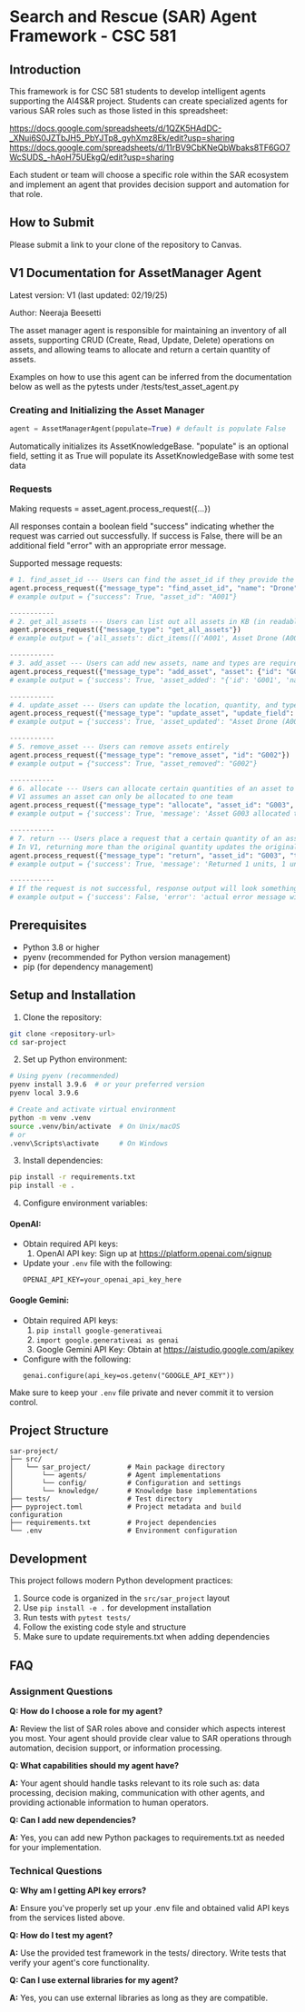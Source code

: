 # Search and Rescue (SAR) Agent Framework - CSC 581

## Introduction

This framework is for CSC 581 students to develop intelligent agents supporting the AI4S&R project. Students can create specialized agents for various SAR roles such as those listed in this spreadsheet:

https://docs.google.com/spreadsheets/d/1QZK5HAdDC-_XNui6S0JZTbJH5_PbYJTp8_gyhXmz8Ek/edit?usp=sharing
https://docs.google.com/spreadsheets/d/11rBV9CbKNeQbWbaks8TF6GO7WcSUDS_-hAoH75UEkgQ/edit?usp=sharing

Each student or team will choose a specific role within the SAR ecosystem and implement an agent that provides decision support and automation for that role.

## How to Submit
Please submit a link to your clone of the repository to Canvas. 


## V1 Documentation for AssetManager Agent
Latest version: V1 (last updated: 02/19/25)

Author: Neeraja Beesetti

The asset manager agent is responsible for maintaining an inventory of all assets, supporting CRUD (Create, Read, Update, Delete) operations on assets, and allowing teams to allocate and return a certain quantity of assets. 

Examples on how to use this agent can be inferred from the documentation below as well as the pytests under /tests/test_asset_agent.py

### Creating and Initializing the Asset Manager
```python
agent = AssetManagerAgent(populate=True) # default is populate False
```
Automatically initializes its AssetKnowledgeBase.
"populate" is an optional field, setting it as True will populate its AssetKnowledgeBase with some test data

### Requests
Making requests = asset_agent.process_request({...})

All responses contain a boolean field "success" indicating whether the request was carried out successfully.
If success is False, there will be an additional field "error" with an appropriate error message. 

Supported message requests:
```python
# 1. find_asset_id --- Users can find the asset_id if they provide the asset name (assumes 1 to 1 relation)
agent.process_request({"message_type": "find_asset_id", "name": "Drone"}) 
# example output = {"success": True, "asset_id": "A001"}

-----------
# 2. get_all_assets --- Users can list out all assets in KB (in readable format)
agent.process_request({"message_type": "get_all_assets"})
# example output = {'all_assets': dict_items([('A001', Asset Drone (A001) of {'Aerial', 'UAV', 'Camera'} at SAR Base ((0, 0)) with 5 total units, 5 available, allocation status: (False, None)), ('A002', Asset Helicopter (A002) of {'Aerial', 'Vehicle'} at SAR Base ((0, 0)) with 1 total units, 1 available, allocation status: (False, None))])}

-----------
# 3. add_asset --- Users can add new assets, name and types are required params, rest are optional
agent.process_request({"message_type": "add_asset", "asset": {"id": "G001", "name": "Flashlight", "types": {"Tool", "Light", "Ground"}, "quantity": 2, "location_name": "SAR Base"} })
# example output = {'success': True, 'asset_added': "{'id': 'G001', 'name': 'Flashlight', 'types': {'Ground', 'Light', 'Tool'}, 'quantity': 2, 'location_name': 'SAR Base'}"}

-----------
# 4. update_asset --- Users can update the location, quantity, and types of existing assets
agent.process_request({"message_type": "update_asset", "update_field": "location", "name": "Drone", "location": "Donner Pass"})
# example output = {'success': True, 'asset_updated': "Asset Drone (A001) of {'Surveillance', 'UAV', 'Camera', 'Aerial'} at Donner Pass ((0, 0)) with 6 total units, 5 available, allocation status: (False, None)"}

-----------
# 5. remove_asset --- Users can remove assets entirely
agent.process_request({"message_type": "remove_asset", "id": "G002"})
# example output = {"success": True, "asset_removed": "G002"}

-----------
# 6. allocate --- Users can allocate certain quantities of an asset to a certain team
# V1 assumes an asset can only be allocated to one team
agent.process_request({"message_type": "allocate", "asset_id": "G003", "team_id": "GroundTroop1", "quantity": 2})
# example output = {'success': True, 'message': 'Asset G003 allocated to team GroundTroop1, 4 units remaining'}

-----------
# 7. return --- Users place a request that a certain quantity of an asset has been returned by a certain team
# In V1, returning more than the original quantity updates the original quantity value
agent.process_request({"message_type": "return", "asset_id": "G003", "team_id": "GroundTroop1", "quantity": 1})
# example output = {'success': True, 'message': 'Returned 1 units, 1 units still in use'}

-----------
# If the request is not successful, response output will look something like this:
# example output = {'success': False, 'error': 'actual error message will be written here'}
```


## Prerequisites

- Python 3.8 or higher
- pyenv (recommended for Python version management)
- pip (for dependency management)

## Setup and Installation

1. Clone the repository:
```bash
git clone <repository-url>
cd sar-project
```

2. Set up Python environment:
```bash
# Using pyenv (recommended)
pyenv install 3.9.6  # or your preferred version
pyenv local 3.9.6

# Create and activate virtual environment
python -m venv .venv
source .venv/bin/activate  # On Unix/macOS
# or
.venv\Scripts\activate     # On Windows
```

3. Install dependencies:
```bash
pip install -r requirements.txt
pip install -e .
```

4. Configure environment variables:

#### OpenAI:
- Obtain required API keys:
  1. OpenAI API key: Sign up at https://platform.openai.com/signup
- Update your `.env` file with the following:
    ```
    OPENAI_API_KEY=your_openai_api_key_here
    ```
#### Google Gemini:
- Obtain required API keys:
  1. ``` pip install google-generativeai ```
  2. ``` import google.generativeai as genai ```
  3. Google Gemini API Key: Obtain at https://aistudio.google.com/apikey
- Configure with the following:
  ```
  genai.configure(api_key=os.getenv("GOOGLE_API_KEY"))
  ```

Make sure to keep your `.env` file private and never commit it to version control.

## Project Structure

```
sar-project/
├── src/
│   └── sar_project/         # Main package directory
│       └── agents/          # Agent implementations
│       └── config/          # Configuration and settings
│       └── knowledge/       # Knowledge base implementations
├── tests/                   # Test directory
├── pyproject.toml           # Project metadata and build configuration
├── requirements.txt         # Project dependencies
└── .env                     # Environment configuration
```

## Development

This project follows modern Python development practices:

1. Source code is organized in the `src/sar_project` layout
2. Use `pip install -e .` for development installation
3. Run tests with `pytest tests/`
4. Follow the existing code style and structure
5. Make sure to update requirements.txt when adding dependencies


## FAQ

### Assignment Questions

**Q: How do I choose a role for my agent?**

**A:** Review the list of SAR roles above and consider which aspects interest you most. Your agent should provide clear value to SAR operations through automation, decision support, or information processing.

**Q: What capabilities should my agent have?**

**A:** Your agent should handle tasks relevant to its role such as: data processing, decision making, communication with other agents, and providing actionable information to human operators.

**Q: Can I add new dependencies?**

**A:** Yes, you can add new Python packages to requirements.txt as needed for your implementation.


### Technical Questions

**Q: Why am I getting API key errors?**

**A:** Ensure you've properly set up your .env file and obtained valid API keys from the services listed above.

**Q: How do I test my agent?**

**A:** Use the provided test framework in the tests/ directory. Write tests that verify your agent's core functionality.

**Q: Can I use external libraries for my agent?**

**A:** Yes, you can use external libraries as long as they are compatible.
